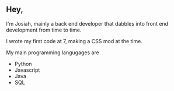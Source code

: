 ## Hey,

I'm Josiah, mainly a back end developer that dabbles into front end development from time to time.

I wrote my first code at 7, making a CSS mod at the time.

My main programming langugages are

- Python
- Javascript
- Java
- SQL
